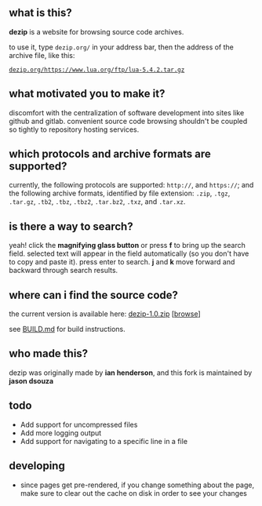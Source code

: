## what is this?

**dezip** is a website for browsing source code archives.

to use it, type `dezip.org/` in your address bar, then the address of the archive file, like this:

[`dezip.org/https://www.lua.org/ftp/lua-5.4.2.tar.gz`](https://dezip.org/https://www.lua.org/ftp/lua-5.4.2.tar.gz)

## what motivated you to make it?

discomfort with the centralization of software development into sites like github and gitlab.  convenient source code browsing shouldn't be coupled so tightly to repository hosting services.

## which protocols and archive formats are supported?

currently, the following protocols are supported: `http://`, and `https://`; and the following archive formats, identified by file extension: `.zip`, `.tgz`, `.tar.gz`, `.tb2`, `.tbz`, `.tbz2`, `.tar.bz2`, `.txz`, and `.tar.xz`.

## is there a way to search?

yeah!  click the **magnifying glass button** or press **f** to bring up the search field.  selected text will appear in the field automatically (so you don't have to copy and paste it).  press enter to search.  **j** and **k** move forward and backward through search results.

## where can i find the source code?

the current version is available here: [dezip-1.0.zip](https://dezip.org/dezip-1.0.zip) [[browse](https://dezip.org/https://dezip.org/dezip-1.0.zip)]

see [BUILD.md](BUILD.md) for build instructions.

## who made this?

dezip was originally made by **ian henderson**, and this fork is maintained by **jason dsouza**

## todo

- Add support for uncompressed files
- Add more logging output
- Add support for navigating to a specific line in a file

## developing

- since pages get pre-rendered, if you change something about the page, make sure to clear out the cache on disk in order to see your changes

